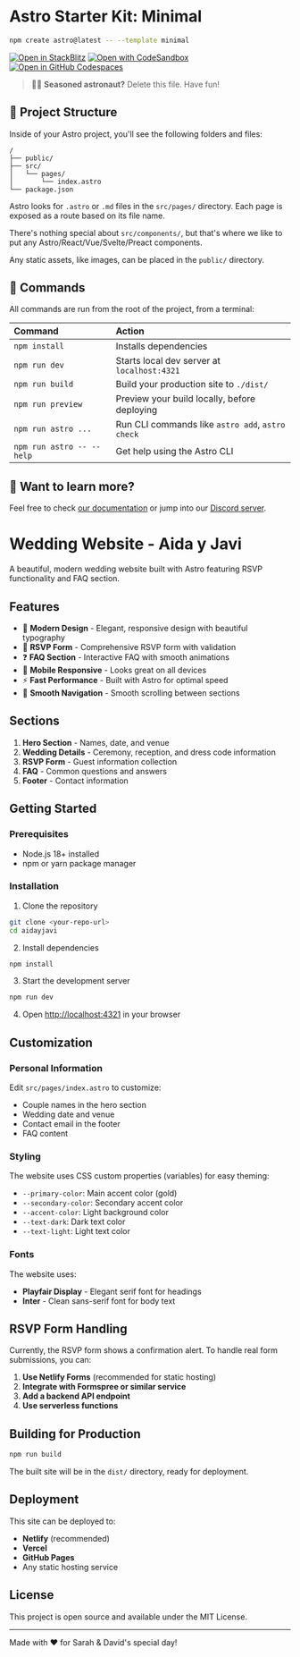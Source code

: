 # Astro Starter Kit: Minimal

```sh
npm create astro@latest -- --template minimal
```

[![Open in StackBlitz](https://developer.stackblitz.com/img/open_in_stackblitz.svg)](https://stackblitz.com/github/withastro/astro/tree/latest/examples/minimal)
[![Open with CodeSandbox](https://assets.codesandbox.io/github/button-edit-lime.svg)](https://codesandbox.io/p/sandbox/github/withastro/astro/tree/latest/examples/minimal)
[![Open in GitHub Codespaces](https://github.com/codespaces/badge.svg)](https://codespaces.new/withastro/astro?devcontainer_path=.devcontainer/minimal/devcontainer.json)

> 🧑‍🚀 **Seasoned astronaut?** Delete this file. Have fun!

## 🚀 Project Structure

Inside of your Astro project, you'll see the following folders and files:

```text
/
├── public/
├── src/
│   └── pages/
│       └── index.astro
└── package.json
```

Astro looks for `.astro` or `.md` files in the `src/pages/` directory. Each page is exposed as a route based on its file name.

There's nothing special about `src/components/`, but that's where we like to put any Astro/React/Vue/Svelte/Preact components.

Any static assets, like images, can be placed in the `public/` directory.

## 🧞 Commands

All commands are run from the root of the project, from a terminal:

| Command                   | Action                                           |
| :------------------------ | :----------------------------------------------- |
| `npm install`             | Installs dependencies                            |
| `npm run dev`             | Starts local dev server at `localhost:4321`      |
| `npm run build`           | Build your production site to `./dist/`          |
| `npm run preview`         | Preview your build locally, before deploying     |
| `npm run astro ...`       | Run CLI commands like `astro add`, `astro check` |
| `npm run astro -- --help` | Get help using the Astro CLI                     |

## 👀 Want to learn more?

Feel free to check [our documentation](https://docs.astro.build) or jump into our [Discord server](https://astro.build/chat).

# Wedding Website - Aida y Javi

A beautiful, modern wedding website built with Astro featuring RSVP functionality and FAQ section.

## Features

- 🎨 **Modern Design** - Elegant, responsive design with beautiful typography
- 💌 **RSVP Form** - Comprehensive RSVP form with validation
- ❓ **FAQ Section** - Interactive FAQ with smooth animations
- 📱 **Mobile Responsive** - Looks great on all devices
- ⚡ **Fast Performance** - Built with Astro for optimal speed
- 🎯 **Smooth Navigation** - Smooth scrolling between sections

## Sections

1. **Hero Section** - Names, date, and venue
2. **Wedding Details** - Ceremony, reception, and dress code information
3. **RSVP Form** - Guest information collection
4. **FAQ** - Common questions and answers
5. **Footer** - Contact information

## Getting Started

### Prerequisites

- Node.js 18+ installed
- npm or yarn package manager

### Installation

1. Clone the repository
```bash
git clone <your-repo-url>
cd aidayjavi
```

2. Install dependencies
```bash
npm install
```

3. Start the development server
```bash
npm run dev
```

4. Open [http://localhost:4321](http://localhost:4321) in your browser

## Customization

### Personal Information
Edit `src/pages/index.astro` to customize:
- Couple names in the hero section
- Wedding date and venue
- Contact email in the footer
- FAQ content

### Styling
The website uses CSS custom properties (variables) for easy theming:
- `--primary-color`: Main accent color (gold)
- `--secondary-color`: Secondary accent color
- `--accent-color`: Light background color
- `--text-dark`: Dark text color
- `--text-light`: Light text color

### Fonts
The website uses:
- **Playfair Display** - Elegant serif font for headings
- **Inter** - Clean sans-serif font for body text

## RSVP Form Handling

Currently, the RSVP form shows a confirmation alert. To handle real form submissions, you can:

1. **Use Netlify Forms** (recommended for static hosting)
2. **Integrate with Formspree or similar service**
3. **Add a backend API endpoint**
4. **Use serverless functions**

## Building for Production

```bash
npm run build
```

The built site will be in the `dist/` directory, ready for deployment.

## Deployment

This site can be deployed to:
- **Netlify** (recommended)
- **Vercel**
- **GitHub Pages**
- Any static hosting service

## License

This project is open source and available under the MIT License.

---

Made with ❤️ for Sarah & David's special day!
